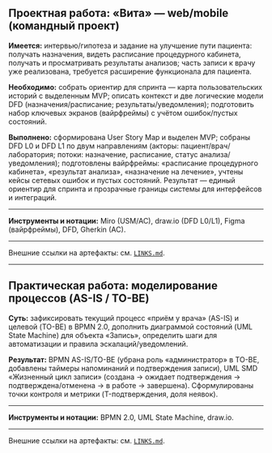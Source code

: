 ## Проектная работа: «Вита» — web/mobile (командный проект)

**Имеется:** интервью/гипотеза и задание на улучшение пути пациента: получать назначения, видеть расписание процедурного кабинета, получать и просматривать результаты анализов; часть записи к врачу уже реализована, требуется расширение функционала для пациента.  

**Необходимо:** собрать ориентир для спринта — карта пользовательских историй с выделенным MVP; описать контекст и две логические модели DFD (назначения/расписание; результаты/уведомления); подготовить набор ключевых экранов (вайрфреймы) с учётом ошибок/пустых состояний.  

**Выполнено:** сформирована User Story Map и выделен MVP; собраны DFD L0 и DFD L1 по двум направлениям (акторы: пациент/врач/лаборатория; потоки: назначение, расписание, статус анализа/уведомления); подготовлены вайрфреймы: «расписание процедурного кабинета», «результат анализа», «назначение на лечение», учтены кейсы сетевых ошибок и пустых состояний. Результат — единый ориентир для спринта и прозрачные границы системы для интерфейсов и интеграций. 

___

**Инструменты и нотации:** Miro (USM/AC), draw.io (DFD L0/L1), Figma (вайрфреймы), DFD, Gherkin (AC). 

___

Внешние ссылки на артефакты: см. [`LINKS.md`](LINKS.md).

---

## Практическая работа: моделирование процессов (AS-IS / TO-BE)

**Суть:** зафиксировать текущий процесс «приём у врача» (AS-IS) и целевой (TO-BE) в BPMN 2.0, дополнить диаграммой состояний (UML State Machine) для объекта «Запись», определить шаги для автоматизации и правила эскалаций/уведомлений. 

**Результат:** BPMN AS-IS/TO-BE (убрана роль «администратор» в TO-BE, добавлены таймеры напоминаний и подтверждения записи), UML SMD «Жизненный цикл записи» (создана → ожидает подтверждения → подтверждена/отменена → в работе → завершена). Сформулированы точки контроля и метрики (T-подтверждения, доля неявок). 

---

**Инструменты и нотации:** BPMN 2.0, UML State Machine, draw.io. 

---

Внешние ссылки на артефакты: см. [`LINKS.md`](LINKS.md).
